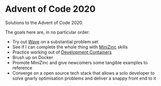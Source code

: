 # Advent of Code 2020

Solutions to the Advent of Code 2020.

The goals here are, in no particular order:
- Try out [Wave](https://www.h2o.ai/products/h2o-wave/) on a substantial problem set
- See if I can complete the whole thing with [MiniZinc](https://www.minizinc.org/) skills
- Practice working out of [Development Containers](https://code.visualstudio.com/docs/remote/containers)
- Brush up on Docker
- Promote MiniZinc and give newcomers some tangible examples to reference
- Converge on a open source tech stack that allows a solo developer to solve gnarly optimisation problems and deliver a snappy front end to it
